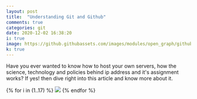 ```yaml
---
layout: post
title:  "Understanding Git and Github"
comments: true
categories: git
date: 2020-12-02 16:38:20
i: true
image: https://github.githubassets.com/images/modules/open_graph/github-mark.png
k: true
---
```


Have you ever wanted to know how to host your own servers, how the science, technology
and policies behind ip address and it's assignment works? If yes! then dive right into this article and know more about it.

{% for i in (1..17) %}
  <img src="https://aashutoshtrivedi.github.io/Presentations/assets/ppt-img/w/Slide{{i}}.jpg"/>
{% endfor %}
